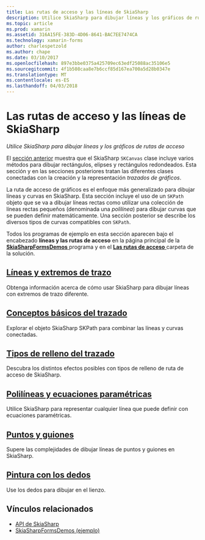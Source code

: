 ```yaml
---
title: Las rutas de acceso y las líneas de SkiaSharp
description: Utilice SkiaSharp para dibujar líneas y los gráficos de rutas de acceso
ms.topic: article
ms.prod: xamarin
ms.assetid: 316A15FE-383D-4D06-8641-BAC7EE7474CA
ms.technology: xamarin-forms
author: charlespetzold
ms.author: chape
ms.date: 03/10/2017
ms.openlocfilehash: 897e3bbe0375a425709ec63edf25088ac35106e5
ms.sourcegitcommit: 4f1b508caa8e7b6ccf85d167ea700a5d28b0347e
ms.translationtype: MT
ms.contentlocale: es-ES
ms.lasthandoff: 04/03/2018
---
```

# <a name="skiasharp-lines-and-paths"></a>Las rutas de acceso y las líneas de SkiaSharp

_Utilice SkiaSharp para dibujar líneas y los gráficos de rutas de acceso_

El [sección anterior](~/xamarin-forms/user-interface/graphics/skiasharp/basics/index.md) muestra que el SkiaSharp `SKCanvas` clase incluye varios métodos para dibujar rectángulos, elipses y rectángulos redondeados. Esta sección y en las secciones posteriores tratan las diferentes clases conectadas con la creación y la representación *trazados de gráficos*.

La ruta de acceso de gráficos es el enfoque más generalizado para dibujar líneas y curvas en SkiaSharp. Esta sección incluye el uso de un `SKPath` objeto que se va a dibujar líneas rectas como utilizar una colección de líneas rectas pequeños (denominada una *polilínea*) para dibujar curvas que se pueden definir matemáticamente. Una sección posterior se describe los diversos tipos de curvas compatibles con `SKPath`.

Todos los programas de ejemplo en esta sección aparecen bajo el encabezado **líneas y las rutas de acceso** en la página principal de la [ **SkiaSharpFormsDemos** ](https://developer.xamarin.com/samples/xamarin-forms/SkiaSharpForms/Demos/) programa y en el [ **Las rutas de acceso** ](https://github.com/xamarin/xamarin-forms-samples/tree/master/SkiaSharpForms/SkiaSharpFormsDemos/SkiaSharpFormsDemos/SkiaSharpFormsDemos/Paths) carpeta de la solución.

## <a name="lines-and-stroke-capslinesmd"></a>[Líneas y extremos de trazo](lines.md)

Obtenga información acerca de cómo usar SkiaSharp para dibujar líneas con extremos de trazo diferente.

## <a name="path-basicspathsmd"></a>[Conceptos básicos del trazado](paths.md)

Explorar el objeto SkiaSharp SKPath para combinar las líneas y curvas conectadas.

## <a name="the-path-fill-typesfill-typesmd"></a>[Tipos de relleno del trazado](fill-types.md)

Descubra los distintos efectos posibles con tipos de relleno de ruta de acceso de SkiaSharp.

## <a name="polylines-and-parametric-equationspolylinesmd"></a>[Polilíneas y ecuaciones paramétricas](polylines.md)

Utilice SkiaSharp para representar cualquier línea que puede definir con ecuaciones paramétricas.

## <a name="dots-and-dashesdotsmd"></a>[Puntos y guiones](dots.md)

Supere las complejidades de dibujar líneas de puntos y guiones en SkiaSharp.

## <a name="finger-paintingfinger-paintmd"></a>[Pintura con los dedos](finger-paint.md)

Use los dedos para dibujar en el lienzo.


## <a name="related-links"></a>Vínculos relacionados

- [API de SkiaSharp](https://developer.xamarin.com/api/root/SkiaSharp/)
- [SkiaSharpFormsDemos (ejemplo)](https://developer.xamarin.com/samples/xamarin-forms/SkiaSharpForms/Demos/)
